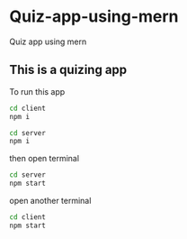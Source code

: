 # Quiz-app-using-mern
Quiz app using mern
## This is a quizing app

To run this app 
```sh
cd client
npm i
```
```sh
cd server
npm i
```
then open terminal 

```sh
cd server
npm start
```
open another terminal
```sh
cd client
npm start
```